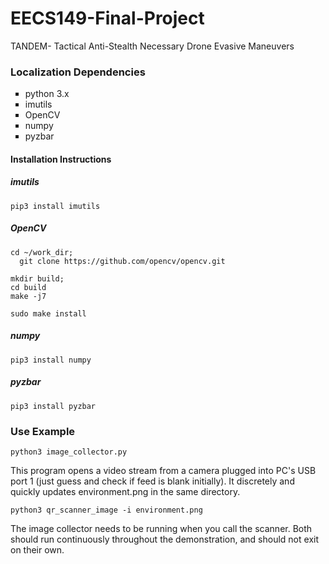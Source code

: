 # EECS149-Final-Project
TANDEM- Tactical Anti-Stealth Necessary Drone Evasive Maneuvers

<h3>Localization Dependencies</h3>
<ul type="square">
  <li>python 3.x</li>
          <li>imutils</li>
          <li>OpenCV</li>
          <li>numpy</li>
          <li>pyzbar</li>
</ul>

<h4>Installation Instructions</h4>
<h5>imutils</h5>
<code>pip3 install imutils</code>
<h5>OpenCV</h5>
<code>cd ~/work_dir;
  git clone https://github.com/opencv/opencv.git
</code>
<code>
mkdir build;
cd build
</code>
<code>make -j7</code>

<code>sudo make install</code>
<h5>numpy</h5>
<code>pip3 install numpy</code>
<h5>pyzbar</h5>
<code>pip3 install pyzbar</code>


<h3>Use Example</h3>
<code>python3 image_collector.py</code>
<p>This program opens a video stream from a camera plugged into PC's USB port 1 (just guess and check if feed is blank initially). It discretely and quickly updates environment.png in the same directory.</p>
<code>python3 qr_scanner_image -i environment.png</code>
<pRepeatedly checks environment.png for updates. Scans image for QR codes, decodes them, and stores relevant data in vector.txt.</p>
<p>The image collector needs to be running when you call the scanner. Both should run continuously throughout the demonstration, and should not exit on their own.</p>
